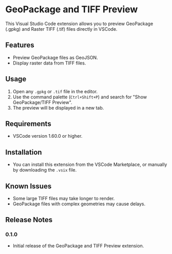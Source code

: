 # GeoPackage and TIFF Preview

This Visual Studio Code extension allows you to preview GeoPackage (.gpkg) and Raster TIFF (.tif) files directly in VSCode.

## Features

- Preview GeoPackage files as GeoJSON.
- Display raster data from TIFF files.

## Usage

1. Open any `.gpkg` or `.tif` file in the editor.
2. Use the command palette (`Ctrl+Shift+P`) and search for "Show GeoPackage/TIFF Preview".
3. The preview will be displayed in a new tab.

## Requirements

- VSCode version 1.60.0 or higher.

## Installation

- You can install this extension from the VSCode Marketplace, or manually by downloading the `.vsix` file.

## Known Issues

- Some large TIFF files may take longer to render.
- GeoPackage files with complex geometries may cause delays.

## Release Notes

### 0.1.0

- Initial release of the GeoPackage and TIFF Preview extension.

